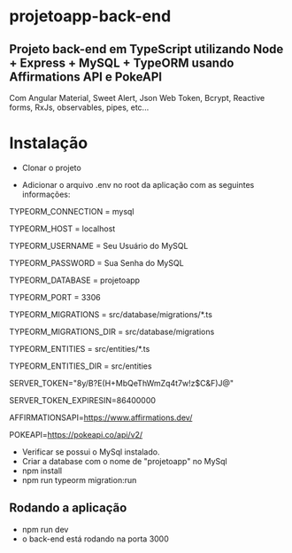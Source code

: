 # projetoapp-back-end
## Projeto back-end em TypeScript utilizando Node + Express + MySQL + TypeORM usando Affirmations API e PokeAPI

Com Angular Material, Sweet Alert, Json Web Token, Bcrypt, Reactive forms, RxJs, observables, pipes, etc...

# Instalação

* Clonar o projeto

* Adicionar o arquivo .env no root da aplicação com as seguintes informações:

TYPEORM_CONNECTION = mysql

TYPEORM_HOST = localhost

TYPEORM_USERNAME = Seu Usuário do MySQL

TYPEORM_PASSWORD = Sua Senha do MySQL

TYPEORM_DATABASE = projetoapp

TYPEORM_PORT = 3306

TYPEORM_MIGRATIONS = src/database/migrations/*.ts

TYPEORM_MIGRATIONS_DIR = src/database/migrations

TYPEORM_ENTITIES = src/entities/*.ts

TYPEORM_ENTITIES_DIR = src/entities

SERVER_TOKEN="8y/B?E(H+MbQeThWmZq4t7w!z$C&F)J@"

SERVER_TOKEN_EXPIRESIN=86400000

AFFIRMATIONSAPI=https://www.affirmations.dev/

POKEAPI=https://pokeapi.co/api/v2/


* Verificar se possui o MySql instalado.
* Criar a database com o nome de "projetoapp" no MySql
* npm install
* npm run typeorm migration:run

## Rodando a aplicação
* npm run dev
* o back-end está rodando na porta 3000
